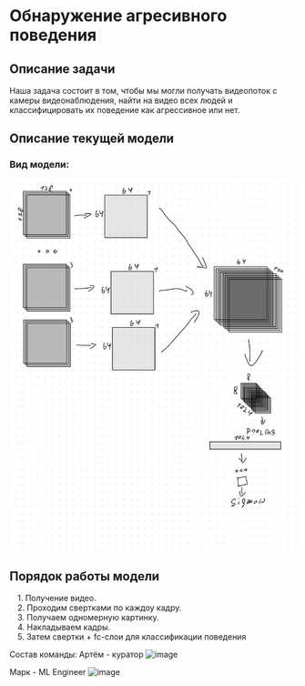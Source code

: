 <h1>Обнаружение агресивного поведения</h1>
<h2>Описание задачи</h2>
Наша задача состоит в том, чтобы мы могли получать видеопоток с камеры видеонаблюдения, найти на видео всех людей и классифицировать их поведение как агрессивное или нет.
<h2>Описание текущей модели</h2>
<h3>Вид модели:</h3>
<img src="./image.jpg">
<h2>Порядок работы модели</h2>
&emsp;1. Получение видео.<br>
&emsp;2. Проходим свертками по каждоу кадру.<br>
&emsp;3. Получаем одномерную картинку.<br>
&emsp;4. Накладываем кадры.<br>
&emsp;5. Затем свертки + fc-слои для классификации поведения

Состав команды:
Артём - куратор
![image](https://github.com/psan3333/agressive_behaviour_detection/assets/62791870/0bcad20d-4836-429b-89d0-c554bb3df3c6)

Марк - ML Engineer
![image](https://github.com/psan3333/agressive_behaviour_detection/assets/62791870/69679dd6-cfe6-4461-8a07-776fb07a99b9)
